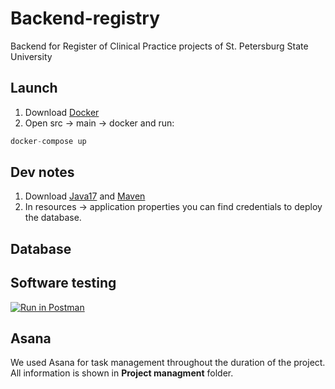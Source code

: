 # Backend-registry
Backend for Register of Clinical Practice projects of St. Petersburg State University

## Launch
1. Download [Docker](https://docs.docker.com/engine/install/)
2. Open src -> main -> docker and run:
  ```java
  docker-compose up
  ```
  
## Dev notes
1. Download [Java17](https://www.oracle.com/cis/java/technologies/downloads/) and [Maven](https://maven.apache.org/download.cgi)
2. In resources -> application properties you can find credentials to deploy the database. 


## Database 

## Software testing

[![Run in Postman](https://run.pstmn.io/button.svg)](https://app.getpostman.com/run-collection/20640621-98eced96-51b4-42e0-9eab-d6b96913f4dd?action=collection%2Ffork&source=rip_markdown&collection-url=entityId%3D20640621-98eced96-51b4-42e0-9eab-d6b96913f4dd%26entityType%3Dcollection%26workspaceId%3D2b29e6e1-84ae-4a9a-889b-8218192e6351)

## Asana
We used Asana for task management throughout the duration of the project. All information is shown in **Project managment** folder.
